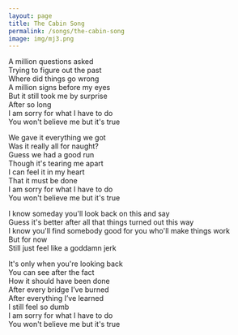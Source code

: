 ```yaml
---
layout: page
title: The Cabin Song
permalink: /songs/the-cabin-song
image: img/mj3.png
---
```


A million questions asked<br />
Trying to figure out the past<br />
Where did things go wrong<br />
A million signs before my eyes<br />
But it still took me by surprise<br />
After so long<br />
I am sorry for what I have to do<br />
You won't believe me but it's true

We gave it everything we got <br />
Was it really all for naught?<br />
Guess we had a good run<br />
Though it's tearing me apart<br />
I can feel it in my heart<br />
That it must be done<br />
I am sorry for what I have to do<br />
You won't believe me but it's true

I know someday you'll look back on this and say<br />
Guess it's better after all that things turned out this way<br />
I know you'll find somebody good for you who'll make things work<br />
But for now<br />
Still just feel like a goddamn jerk

It's only when you're looking back<br />
You can see after the fact<br />
How it should have been done<br />
After every bridge I’ve burned<br />
After everything I’ve learned<br />
I still feel so dumb<br />
I am sorry for what I have to do<br />
You won't believe me but it's true
